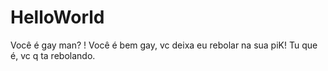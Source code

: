 # HelloWorld

Você é gay man?
!
Você é bem gay, vc deixa eu rebolar na sua piK!
Tu que é, vc q ta rebolando.
